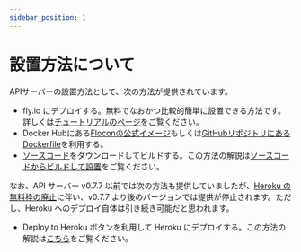 ```yaml
---
sidebar_position: 1
---
```


# 設置方法について

APIサーバーの設置方法として、次の方法が提供されています。

- fly.io にデプロイする。無料でなおかつ比較的簡単に設置できる方法です。詳しくは[チュートリアルのページ](/docs/server/tutorial/api_server)をご覧ください。
- Docker Hubにある[Floconの公式イメージ](https://hub.docker.com/repository/docker/kizahasi/flocon-api)もしくは[GitHubリポジトリにあるDockerfile](https://github.com/flocon-trpg/servers/tree/main/docker)を利用する。
- [ソースコード](https://github.com/flocon-trpg/servers)をダウンロードしてビルドする。この方法の解説は[ソースコードからビルドして設置](./deploy/general.md)をご覧ください。

なお、API サーバー v0.7.7 以前では次の方法も提供していましたが、[Heroku の無料枠の廃止](https://blog.heroku.com/next-chapter)に伴い、v0.7.7 より後のバージョンでは提供が停止されます。ただし、Heroku へのデプロイ自体は引き続き可能だと思われます。

- Deploy to Heroku ボタンを利用して Heroku にデプロイする。この方法の解説は[こちら](/docs/server/tutorial/outdated/heroku)をご覧ください。